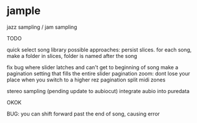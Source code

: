 jample
======

jazz sampling / jam sampling


TODO

quick select song library
	possible approaches:
	persist slices. for each song, make a folder in slices, folder is named after the song

fix bug where slider latches and can't get to beginning of song
make a pagination setting that fills the entire slider
pagination zoom: dont lose your place when you switch to a higher rez pagination
split midi zones

stereo sampling (pending update to aubiocut)
integrate aubio into puredata

OKOK

BUG: you can shift forward past the end of song, causing error